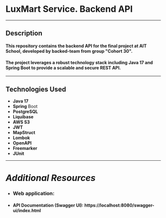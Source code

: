 # **LuxMart Service. Backend API**

----------------------

## **Description**

#### This repository contains the backend API for the final project at AIT School, developed by backed-team from group "Cohort 30".

#### The project leverages a robust technology stack including Java 17 and Spring Boot to provide a scalable and secure REST API.

----------------------

## **Technologies Used**

* **Java 17**
* **Spring** Boot
* **PostgreSQL**
* **Liquibase**
* **AWS S3**
* **JWT**
* **MapStruct**
* **Lombok**
* **OpenAPI**
* **Freemarker**
* **JUnit**

---------------

# _Additional Resources_

* ### Web application:
* #### API Documentation (Swagger UI): https://localhost:8080/swagger-ui/index.html